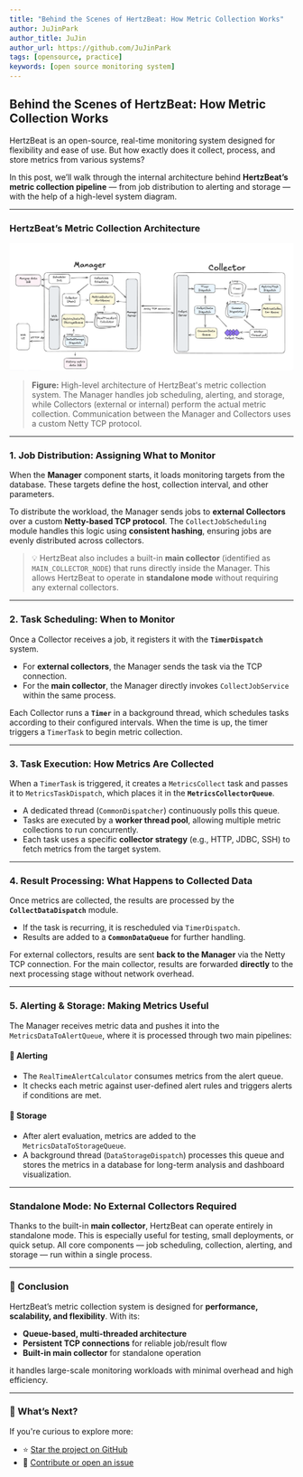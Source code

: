 ```yaml
---
title: "Behind the Scenes of HertzBeat: How Metric Collection Works"
author: JuJinPark
author_title: JuJin
author_url: https://github.com/JuJinPark
tags: [opensource, practice]
keywords: [open source monitoring system]
---
```

## Behind the Scenes of HertzBeat: How Metric Collection Works

HertzBeat is an open-source, real-time monitoring system designed for flexibility and ease of use. But how exactly does it collect, process, and store metrics from various systems?

In this post, we’ll walk through the internal architecture behind **HertzBeat’s metric collection pipeline** — from job distribution to alerting and storage — with the help of a high-level system diagram.

---

### HertzBeat’s Metric Collection Architecture

![HertzBeat Architecture](/img/docs/hertzbeat-metrics-collection-arch.png)

> **Figure:** High-level architecture of HertzBeat's metric collection system. The Manager handles job scheduling, alerting, and storage, while Collectors (external or internal) perform the actual metric collection. Communication between the Manager and Collectors uses a custom Netty TCP protocol.

---

### 1. Job Distribution: Assigning What to Monitor

When the **Manager** component starts, it loads monitoring targets from the database. These targets define the host, collection interval, and other parameters.

To distribute the workload, the Manager sends jobs to **external Collectors** over a custom **Netty-based TCP protocol**. The `CollectJobScheduling` module handles this logic using **consistent hashing**, ensuring jobs are evenly distributed across collectors.

> 💡 HertzBeat also includes a built-in **main collector** (identified as `MAIN_COLLECTOR_NODE`) that runs directly inside the Manager. This allows HertzBeat to operate in **standalone mode** without requiring any external collectors.

---

### 2. Task Scheduling: When to Monitor

Once a Collector receives a job, it registers it with the **`TimerDispatch`** system.

- For **external collectors**, the Manager sends the task via the TCP connection.
- For the **main collector**, the Manager directly invokes `CollectJobService` within the same process.

Each Collector runs a **`Timer`** in a background thread, which schedules tasks according to their configured intervals. When the time is up, the timer triggers a `TimerTask` to begin metric collection.

---

### 3. Task Execution: How Metrics Are Collected

When a `TimerTask` is triggered, it creates a `MetricsCollect` task and passes it to `MetricsTaskDispatch`, which places it in the **`MetricsCollectorQueue`**.

- A dedicated thread (`CommonDispatcher`) continuously polls this queue.
- Tasks are executed by a **worker thread pool**, allowing multiple metric collections to run concurrently.
- Each task uses a specific **collector strategy** (e.g., HTTP, JDBC, SSH) to fetch metrics from the target system.

---

### 4. Result Processing: What Happens to Collected Data

Once metrics are collected, the results are processed by the **`CollectDataDispatch`** module.

- If the task is recurring, it is rescheduled via `TimerDispatch`.
- Results are added to a **`CommonDataQueue`** for further handling.

For external collectors, results are sent **back to the Manager** via the Netty TCP connection. For the main collector, results are forwarded **directly** to the next processing stage without network overhead.

---

### 5. Alerting & Storage: Making Metrics Useful

The Manager receives metric data and pushes it into the `MetricsDataToAlertQueue`, where it is processed through two main pipelines:

#### 🔔 Alerting

- The `RealTimeAlertCalculator` consumes metrics from the alert queue.
- It checks each metric against user-defined alert rules and triggers alerts if conditions are met.

#### 🧠 Storage

- After alert evaluation, metrics are added to the `MetricsDataToStorageQueue`.
- A background thread (`DataStorageDispatch`) processes this queue and stores the metrics in a database for long-term analysis and dashboard visualization.

---

### Standalone Mode: No External Collectors Required

Thanks to the built-in **main collector**, HertzBeat can operate entirely in standalone mode. This is especially useful for testing, small deployments, or quick setup. All core components — job scheduling, collection, alerting, and storage — run within a single process.

---

### 🧠 Conclusion

HertzBeat’s metric collection system is designed for **performance, scalability, and flexibility**. With its:

- **Queue-based, multi-threaded architecture**
- **Persistent TCP connections** for reliable job/result flow
- **Built-in main collector** for standalone operation

it handles large-scale monitoring workloads with minimal overhead and high efficiency.

---

### 🙌 What’s Next?

If you're curious to explore more:

- ⭐️ [Star the project on GitHub](https://github.com/apache/hertzbeat)
- 🤝 [Contribute or open an issue](https://github.com/apache/hertzbeat/issues)
